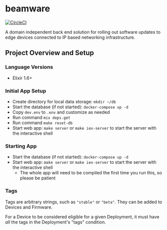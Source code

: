 # beamware

[![CircleCI](https://circleci.com/gh/smartrent/beamware/tree/master.svg?style=svg)](https://circleci.com/gh/smartrent/beamware/tree/master)

A domain independent back end solution for rolling out software updates to edge
devices connected to IP based networking infrastructure.

## Project Overview and Setup

### Language Versions

* Elixir 1.6+

### Initial App Setup

* Create directory for local data storage: `mkdir ~/db`
* Start the database (if not started): `docker-compose up -d`
* Copy `dev.env` to `.env` and customize as needed
* Run command `mix deps.get`
* Run command `make reset-db`
* Start web app: `make server` or `make iex-server` to start the server with the
  interactive shell

### Starting App

* Start the database (if not started): `docker-compose up -d`
* Start web app: `make server` or `make iex-server` to start the server with the
  interactive shell
  * The whole app will need to be compiled the first time you run this, so
    please be patient

### Tags

Tags are arbitrary strings, such as `"stable"` or `"beta"`. They can be added to
Devices and Firmware.

For a Device to be considered eligible for a given Deployment, it must have
*all* the tags in the Deployment's "tags" condition.

